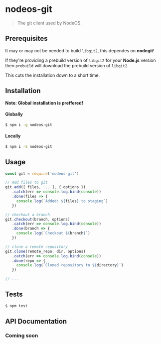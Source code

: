 # nodeos-git

> The git client used by NodeOS.

## Prerequisites

It may or may not be needed to build `libgit2`, this dependes on **nodegit**!

If they're providing a prebuild version of `libgit2` for your **Node.js** version
then `prebuild` will download the prebuild version of `libgit2`.

This cuts the installation down to a short time.

## Installation

**Note: Global installation is preffered!**

#### Globally
```sh
$ npm i -g nodeos-git
```

#### Locally
```sh
$ npm i -S nodeos-git
```

## Usage
```js
const git = require('nodeos-git')

// Add files to git
git.add([ files, ... ], { options })
   .catch(err => console.log.bind(console))
   .done(files => {
     console.log(`Added: ${files} to staging`)
   })

// checkout a branch
git.checkout(branch, options)
   .catch(err => console.log.bind(console))
   .done(branch => {
     console.log(`Checkout ${branch}`)
   })

// clone a remote repository
git.clone(remote_repo, dir, options)
   .catch(err => console.log.bind(console))
   .done(repo => {
     console.log(`Cloned repository to ${directory}`)
   })

// ...
```

## Tests

```bash
$ npm test
```

## API Documentation

### Coming soon